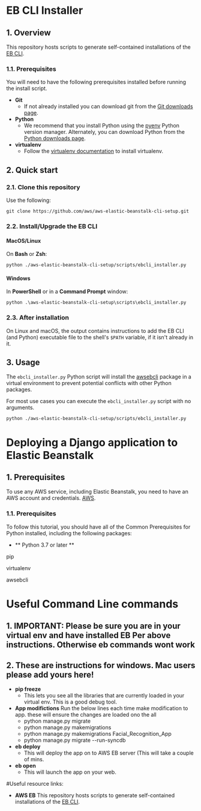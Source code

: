 # EB CLI Installer

## 1. Overview

This repository hosts scripts to generate self-contained installations of the [EB CLI](https://docs.aws.amazon.com/elasticbeanstalk/latest/dg/eb-cli3.html).

### 1.1. Prerequisites

You will need to have the following prerequisites installed before running the install script.

* **Git**
  * If not already installed you can download git from the [Git downloads page](https://git-scm.com/downloads).
* **Python**
  * We recommend that you install Python using the [pyenv](https://github.com/pyenv/pyenv) Python version manager. Alternately, you can download Python from the [Python downloads page](https://www.python.org/downloads/).
* **virtualenv**
  * Follow the [virtualenv documentation](https://virtualenv.pypa.io/en/latest/installation.html) to install virtualenv.

## 2. Quick start

### 2.1. Clone this repository

Use the following:

```
git clone https://github.com/aws/aws-elastic-beanstalk-cli-setup.git
```

### 2.2. Install/Upgrade the EB CLI

#### MacOS/Linux
On **Bash** or **Zsh**:

```
python ./aws-elastic-beanstalk-cli-setup/scripts/ebcli_installer.py
```

#### Windows
In **PowerShell** or in a **Command Prompt** window:

```
python .\aws-elastic-beanstalk-cli-setup\scripts\ebcli_installer.py
```

### 2.3. After installation

On Linux and macOS, the output contains instructions to add the EB CLI (and Python) executable file to the shell's `$PATH` variable, if it isn't already in it.

## 3. Usage

The `ebcli_installer.py` Python script will install the [awsebcli](https://pypi.org/project/awsebcli/) package in a virtual environment to prevent potential conflicts with other Python packages.

For most use cases you can execute the `ebcli_installer.py` script with no arguments.

```
python ./aws-elastic-beanstalk-cli-setup/scripts/ebcli_installer.py
```







# Deploying a Django application to Elastic Beanstalk

## 1. Prerequisites

To use any AWS service, including Elastic Beanstalk, you need to have an AWS account and credentials. [AWS](https://aws.amazon.com/).

### 1.1. Prerequisites

To follow this tutorial, you should have all of the Common Prerequisites for Python installed, including the following packages:

* ** Python 3.7 or later **

pip

virtualenv

awsebcli


# Useful Command Line commands 

## 1. IMPORTANT: Please be sure you are in your virtual env and have installed EB Per above instructions. Otherwise eb commands wont work
## 2. These are instructions for windows. Mac users please add yours here!
* **pip freeze**
  * This lets you see all the libraries that are currently loaded in your virtual env.  This is a good debug tool.
* **App modifictions**
  Run the below lines each time make modification to app.  these will ensure the changes are loaded ono the all
  * python manage.py migrate
  * python manage.py makemigrations
  * python manage.py makemigrations Facial_Recognition_App
  * python manage.py migrate --run-syncdb
* **eb deploy**
  * This will deploy the app on to AWS EB server (This will take a couple of mins.
* **eb open**
  * This will launch the app on your web.
  
#Useful resource links:
 
* **AWS EB**
  This repository hosts scripts to generate self-contained installations of the [EB CLI](https://docs.aws.amazon.com/elasticbeanstalk/latest/dg/eb-cli3.html).

